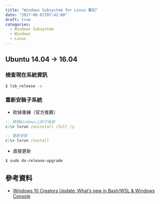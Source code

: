 ```yaml
---
title: "Windows Subsystem for Linux 筆記"
date: "2017-06-01T07:42:00"
draft: true
categories:
  - Windows Subsystem
  - Windows
  - Linux
---
```


## Ubuntu 14.04 -> 16.04

### 檢查現在系統資訊
```bash
$ lsb_release -a 
```

### 重新安裝子系統

- 砍掉重練（官方推薦）

```cmd
:: 移除Windows上的子系統
c:\> lxrun /uninstall /full /y 

:: 重新安裝
c:\> lxrun /install
```

- 直接更新

```bash
$ sudo do-release-upgrade
```

## 參考資料
- [Windows 10 Creators Update: What’s new in Bash/WSL & Windows Console](https://blogs.msdn.microsoft.com/commandline/2017/04/11/windows-10-creators-update-whats-new-in-bashwsl-windows-console/)
